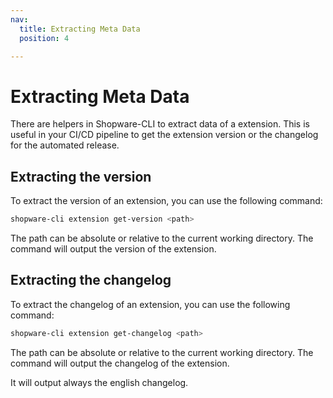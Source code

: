 ```yaml
---
nav:
  title: Extracting Meta Data
  position: 4

---
```


# Extracting Meta Data

There are helpers in Shopware-CLI to extract data of a extension. This is useful in your CI/CD pipeline to get the extension version or the changelog for the automated release.

## Extracting the version

To extract the version of an extension, you can use the following command:

```bash
shopware-cli extension get-version <path>
```

The path can be absolute or relative to the current working directory. The command will output the version of the extension.

## Extracting the changelog

To extract the changelog of an extension, you can use the following command:

```bash
shopware-cli extension get-changelog <path>
```

The path can be absolute or relative to the current working directory. The command will output the changelog of the extension.

It will output always the english changelog.
